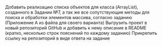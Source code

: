 Добавить реализацию списка объектов для класса (ArrayList), созданного в Задании №7, а так же все сопутствующие методы для поиска и обработки элементов массива, согласно заданию  (Приложение А из файла для своего варианта)
Выгрузить проект в новый репозиторий GitHub и добавить к нему описание в README (кратко, несколько строк пояснений по каждому заданию)
Прикрепить ссылку на репозиторий в виде ответа на задание
